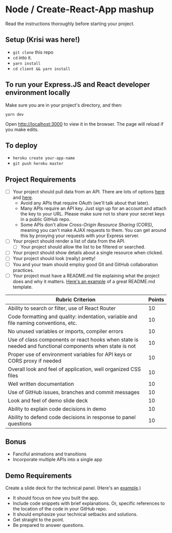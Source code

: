 # Node / Create-React-App mashup

Read the instructions thoroughly before starting your project.

## Setup (Krisi was here!)

- `git clone` this repo
- `cd` into it.
- `yarn install`
- `cd client && yarn install`

## To run your Express.JS and React developer environment locally

Make sure you are in your project's directory, and then:

```
yarn dev
```

Open [http://localhost:3000](http://localhost:3000) to view it in the browser. The page will reload if you make edits.

## To deploy

- `heroku create your-app-name`
- `git push heroku master`

## Project Requirements

- [ ] Your project should pull data from an API. There are lots of options [here](https://github.com/toddmotto/public-apis) and [here](https://market.mashape.com/).
  - Avoid any APIs that require OAuth (we'll talk about that later).
  - Many APIs require an API key. Just sign up for an account and attach the key to your URL. Please make sure not to share your secret keys in a public GitHub repo.
  - Some APIs don't allow _Cross-Origin Resource Sharing_ (CORS), meaning you can't make AJAX requests to them. You can get around this by proxying your requests with your Express server.
- [ ] Your project should render a list of data from the API.
  - [ ] Your project should allow the list to be filtered or searched.
- [ ] Your project should show details about a single resource when clicked.
- [ ] Your project should look (really) pretty!
- [ ] You and your team should employ good Git and GitHub collaboration practices.
- [ ] Your project must have a README.md file explaining what the project does and why it matters. [Here's an example](https://github.com/codeforamerica/howto/blob/master/Good-READMEs.md) of a great README.md template.

| Rubric Criterion                                                                                        | Points |
| ------------------------------------------------------------------------------------------------------- | ------ |
| Ability to search or filter, use of React Router                                                        | 10     |
| Code formatting and quality: indentation, variable and file naming conventions, etc.                    | 10     |
| No unused variables or imports, compiler errors                                                         | 10     |
| Use of class components or react hooks when state is needed and functional components when state is not | 10     |
| Proper use of environment variables for API keys or CORS proxy if needed                                | 10     |
| Overall look and feel of application, well organized CSS files                                          | 10     |
| Well written documentation                                                                              | 10     |
| Use of GitHub issues, branches and commit messages                                                      | 10     |
| Look and feel of demo slide deck                                                                        | 10     |
| Ability to explain code decisions in demo                                                               | 10     |
| Ability to defend code decisions in response to panel questions                                         | 10     |

## Bonus

- Fanciful animations and transitions
- Incorporate multiple APIs into a single app

## Demo Requirements

Create a slide deck for the technical panel. (Here's an [example](https://docs.google.com/presentation/d/15rfR-S5qAlzx4rHwBp_kJOlu0nQ7hcZOruTwbH6zRvQ/edit?usp=sharing).)

- It should focus on _how_ you built the app.
- Include code snippets with brief explanations. Or, specific references to the location of the code in your GitHub repo.
- It should emphasize your technical setbacks and solutions.
- Get straight to the point.
- Be prepared to answer questions.
